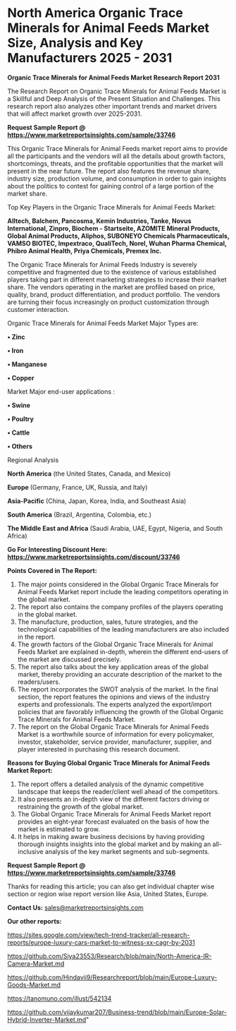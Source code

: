 # North America Organic Trace Minerals for Animal Feeds Market Size, Analysis and Key Manufacturers 2025 - 2031

<strong>Organic Trace Minerals for Animal Feeds Market Research Report 2031</strong>

The Research Report on Organic Trace Minerals for Animal Feeds Market is a Skillful and Deep Analysis of the Present Situation and Challenges. This research report also analyzes other important trends and market drivers that will affect market growth over 2025-2031.

<strong>Request Sample Report @ <a href=https://www.marketreportsinsights.com/sample/33746>https://www.marketreportsinsights.com/sample/33746</a></strong>

This Organic Trace Minerals for Animal Feeds market report aims to provide all the participants and the vendors will all the details about growth factors, shortcomings, threats, and the profitable opportunities that the market will present in the near future. The report also features the revenue share, industry size, production volume, and consumption in order to gain insights about the politics to contest for gaining control of a large portion of the market share.

Top Key Players in the Organic Trace Minerals for Animal Feeds Market:

<strong>Alltech, Balchem, Pancosma, Kemin Industries, Tanke, Novus International, Zinpro, Biochem - Startseite, AZOMITE Mineral Products, Global Animal Products, Aliphos, SUBONEYO Chemicals Pharmaceuticals, VAMSO BIOTEC, Impextraco, QualiTech, Norel, Wuhan Pharma Chemical, Phibro Animal Health, Priya Chemicals, Premex Inc.</strong>

The Organic Trace Minerals for Animal Feeds Industry is severely competitive and fragmented due to the existence of various established players taking part in different marketing strategies to increase their market share. The vendors operating in the market are profiled based on price, quality, brand, product differentiation, and product portfolio. The vendors are turning their focus increasingly on product customization through customer interaction.

Organic Trace Minerals for Animal Feeds Market Major Types are:

<strong>•  Zinc

•  Iron

•  Manganese

•  Copper</strong>

Market Major end-user applications :

<strong>•  Swine

•  Poultry

•  Cattle

•  Others</strong>

Regional Analysis

</u><strong><b>North America</b></strong> (the United States, Canada, and Mexico)

<strong><b>Europe </b></strong>(Germany, France, UK, Russia, and Italy)

<strong><b>Asia-Pacific</b></strong> (China, Japan, Korea, India, and Southeast Asia)

<strong><b>South America</b></strong> (Brazil, Argentina, Colombia, etc.)

<strong><b>The Middle East and Africa</b></strong> (Saudi Arabia, UAE, Egypt, Nigeria, and South Africa)

<strong>Go For Interesting Discount Here: <a href=https://www.marketreportsinsights.com/discount/33746>https://www.marketreportsinsights.com/discount/33746</a></strong>

<strong>Points Covered in The Report:</strong>
<ol>
  <li>The major points considered in the Global Organic Trace Minerals for Animal Feeds Market report include the leading competitors operating in the global market.</li>
  <li>The report also contains the company profiles of the players operating in the global market.</li>
  <li>The manufacture, production, sales, future strategies, and the technological capabilities of the leading manufacturers are also included in the report.</li>
  <li>The growth factors of the Global Organic Trace Minerals for Animal Feeds Market are explained in-depth, wherein the different end-users of the market are discussed precisely.</li>
  <li>The report also talks about the key application areas of the global market, thereby providing an accurate description of the market to the readers/users.</li>
  <li>The report incorporates the SWOT analysis of the market. In the final section, the report features the opinions and views of the industry experts and professionals. The experts analyzed the export/import policies that are favorably influencing the growth of the Global Organic Trace Minerals for Animal Feeds Market.</li>
  <li>The report on the Global Organic Trace Minerals for Animal Feeds Market is a worthwhile source of information for every policymaker, investor, stakeholder, service provider, manufacturer, supplier, and player interested in purchasing this research document.</li>
</ol>
<strong>Reasons for Buying Global Organic Trace Minerals for Animal Feeds Market Report:</strong>

<ol>
  <li>The report offers a detailed analysis of the dynamic competitive landscape that keeps the reader/client well ahead of the competitors.</li>
  <li>It also presents an in-depth view of the different factors driving or restraining the growth of the global market.</li>
  <li>The Global Organic Trace Minerals for Animal Feeds Market report provides an eight-year forecast evaluated on the basis of how the market is estimated to grow.</li>
  <li>It helps in making aware business decisions by having providing thorough insights insights into the global market and by making an all-inclusive analysis of the key market segments and sub-segments.</li>
</ol>
<strong>Request Sample Report @ <a href=https://www.marketreportsinsights.com/sample/33746>https://www.marketreportsinsights.com/sample/33746</a></strong>


Thanks for reading this article; you can also get individual chapter wise section or region wise report version like Asia, United States, Europe.

<strong>Contact Us:</strong>
sales@marketreportsinsights.com

<strong>Our other reports:</strong>

<a href=https://sites.google.com/view/tech-trend-tracker/all-research-reports/europe-luxury-cars-market-to-witness-xx-cagr-by-2031>https://sites.google.com/view/tech-trend-tracker/all-research-reports/europe-luxury-cars-market-to-witness-xx-cagr-by-2031</a>

<a href=https://github.com/Siya23553/Research/blob/main/North-America-IR-Camera-Market.md>https://github.com/Siya23553/Research/blob/main/North-America-IR-Camera-Market.md</a>

<a href=https://github.com/Hindavii9/Researchreport/blob/main/Europe-Luxury-Goods-Market.md>https://github.com/Hindavii9/Researchreport/blob/main/Europe-Luxury-Goods-Market.md</a>

<a href=https://tanomuno.com/illust/542134>https://tanomuno.com/illust/542134</a>

<a href=https://github.com/vijaykumar207/Business-trend/blob/main/Europe-Solar-Hybrid-Inverter-Market.md>https://github.com/vijaykumar207/Business-trend/blob/main/Europe-Solar-Hybrid-Inverter-Market.md</a>"
